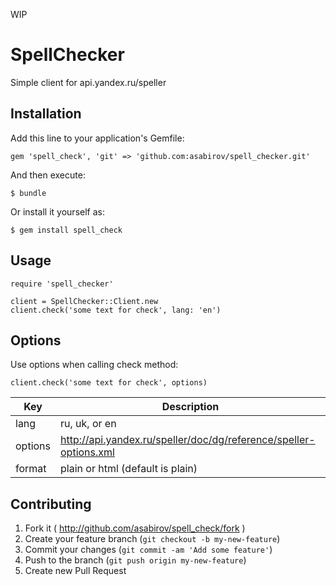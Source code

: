 WIP

# SpellChecker

Simple client for api.yandex.ru/speller


## Installation

Add this line to your application's Gemfile:

    gem 'spell_check', 'git' => 'github.com:asabirov/spell_checker.git'

And then execute:

    $ bundle

Or install it yourself as:

    $ gem install spell_check

## Usage

    require 'spell_checker'

    client = SpellChecker::Client.new
    client.check('some text for check', lang: 'en')


## Options

Use options when calling check method:

    client.check('some text for check', options)


| Key     | Description |
| ------- |-----------|
| lang    | ru, uk, or en  |
| options | http://api.yandex.ru/speller/doc/dg/reference/speller-options.xml |
| format  | plain or html  (default is plain) |

## Contributing

1. Fork it ( http://github.com/asabirov/spell_check/fork )
2. Create your feature branch (`git checkout -b my-new-feature`)
3. Commit your changes (`git commit -am 'Add some feature'`)
4. Push to the branch (`git push origin my-new-feature`)
5. Create new Pull Request
